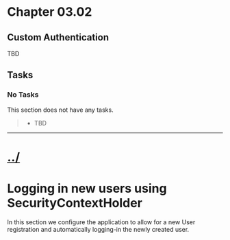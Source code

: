 # Chapter 03.02

## Custom Authentication
TBD

## Tasks

### No Tasks
This section does not have any tasks.

>* TBD


---

# [../](../)





# Logging in new users using SecurityContextHolder

In this section we configure the application to allow for a new User registration
and automatically logging-in the newly created user.

